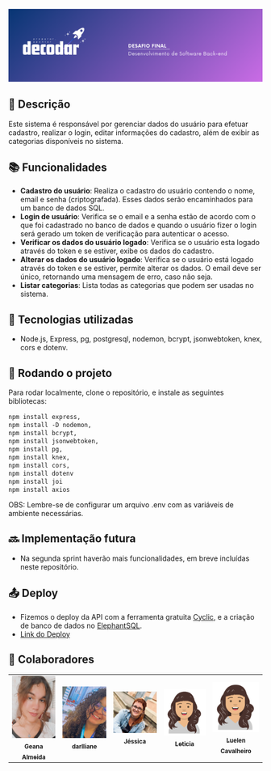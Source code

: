 ![decordar banner](img/decodar-readme.png)


## :memo: Descrição
Este sistema é responsável por gerenciar dados do usuário para efetuar cadastro, realizar o login, editar informações do cadastro, além de exibir as categorias disponíveis no sistema.

## :books: Funcionalidades
* <b>Cadastro do usuário</b>: Realiza o cadastro do usuário contendo o nome, email e senha (criptografada). Esses dados serão encaminhados para um banco de dados SQL.
* <b>Login de usuário</b>: Verifica se o email e a senha estão de acordo com o que foi cadastrado no banco de dados e quando o usuário fizer o login será gerado um token de verificação para autenticar o acesso.
* <b>Verificar os dados do usuário logado</b>: Verifica se o usuário esta logado através do token e se estiver, exibe os dados do cadastro.
* <b>Alterar os dados do usuário logado</b>: Verifica se o usuário está logado através do token e se estiver, permite alterar os dados. O email deve ser único, retornando uma mensagem de erro, caso não seja.
* <b>Listar categorias</b>: Lista todas as categorias que podem ser usadas no sistema.
## :wrench: Tecnologias utilizadas
* Node.js, Express, pg, postgresql, nodemon, bcrypt, jsonwebtoken, knex, cors e dotenv.

## :rocket: Rodando o projeto
Para rodar localmente, clone o repositório, e instale as seguintes bibliotecas:
```
npm install express,
npm install -D nodemon,
npm install bcrypt,
npm install jsonwebtoken,
npm install pg,
npm install knex,
npm install cors,
npm install dotenv
npm install joi
npm install axios
```
OBS: Lembre-se de configurar um arquivo .env com as variáveis de ambiente necessárias.

## :soon: Implementação futura
* Na segunda sprint haverão mais funcionalidades, em breve incluídas neste repositório.

## :outbox_tray: Deploy
* Fizemos o deploy da API com a ferramenta gratuita [Cyclic](https://www.cyclic.sh/), e a criação de banco de dados no [ElephantSQL](https://www.elephantsql.com/).
* [Link do Deploy](https://doubtful-cyan-harp-seal.cyclic.app/)

## :handshake: Colaboradores
<table>
  <tr align="center">
   <td>
      <a href="http://github.com/Geana-Almeida">
        <img src="img/geana.jpeg" width="100px;" border-radius= "50px;" alt="Foto da Geana Almeida"  /><br>
        <sub>
          <b>Geana Almeida</b>
        </sub>
      </a>
    </td>
    <td align="center">
      <a href="http://github.com/Darllisouza">
        <img src="img/darlli.jpeg" width="100px;" alt="Foto da darlliane"/><br>
        <sub>
          <b>darlliane</b>
        </sub>
      </a>
    </td>
    </td>
    <td align="center">
      <a href="http://github.com/jwandrey">
        <img src="img/jess.jpeg" width="100px;" alt="Foto da Jéssica"/><br>
        <sub>
          <b>Jéssica</b>
        </sub>
      </a>
    </td>
    <td align="center">
        <a href="http://github.com/lettribeiros">
          <img src="img/leticia (2).png" width="100px;" alt="Foto da Leticia"/><br>
          <sub>
            <b>Leticia</b>
          </sub>
        </a>
      </td>
    <td align="center">
        <a href="http://github.com/luelencavalheiro">
          <img src="img/leticia (2).png" width="100px;" alt="Foto da Luelen"/><br>
          <sub>
            <b>Luelen Cavalheiro</b>
          </sub>
        </a>
      </td>
  </tr>
   
</table>
